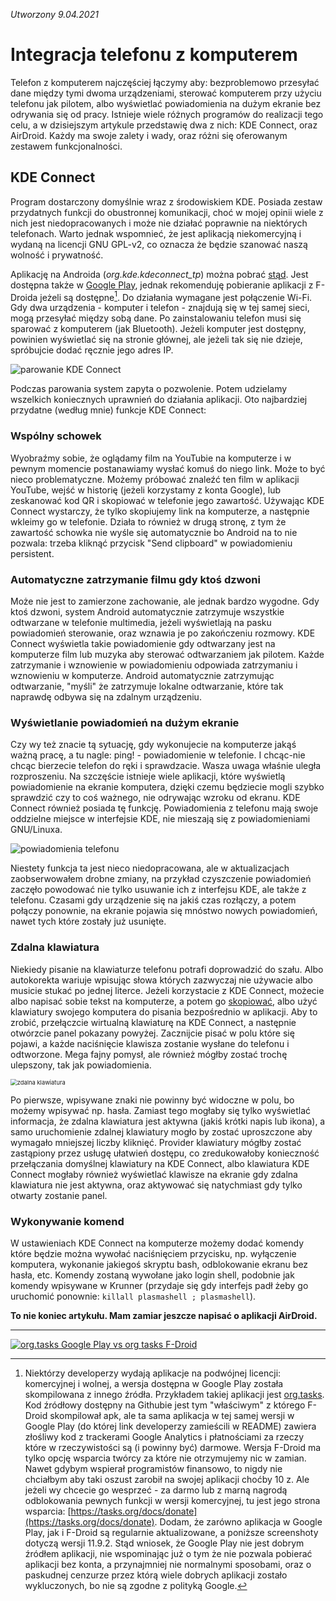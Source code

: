 *Utworzony 9.04.2021*

# Integracja telefonu z komputerem

Telefon z komputerem najczęściej łączymy aby: bezproblemowo przesyłać dane między tymi dwoma urządzeniami, sterować komputerem przy użyciu telefonu jak pilotem, albo wyświetlać powiadomienia na dużym ekranie bez odrywania się od pracy. Istnieje wiele różnych programów do realizacji tego celu, a w dzisiejszym artykule przedstawię dwa z nich: KDE Connect, oraz AirDroid. Każdy ma swoje zalety i wady, oraz różni się oferowanym zestawem funkcjonalności.

## KDE Connect

Program dostarczony domyślnie wraz z środowiskiem KDE. Posiada zestaw przydatnych funkcji do obustronnej komunikacji, choć w mojej opinii wiele z nich jest niedopracowanych i może nie działać poprawnie na niektórych telefonach. Warto jednak wspomnieć, że jest aplikacją niekomercyjną i wydaną na licencji GNU GPL-v2, co oznacza że będzie szanować naszą wolność i prywatność.

Aplikację na Androida (*org.kde.kdeconnect_tp*) można pobrać [stąd](https://f-droid.org/packages/org.kde.kdeconnect_tp). Jest dostępna także w [Google Play](https://play.google.com/store/apps/details?id=org.kde.kdeconnect_tp), jednak rekomenduję pobieranie aplikacji z F-Droida jeżeli są dostępne[^1]. Do działania wymagane jest połączenie Wi-Fi. Gdy dwa urządzenia - komputer i telefon - znajdują się w tej samej sieci, mogą przesyłać między sobą dane. Po zainstalowaniu telefon musi się sparować z komputerem (jak Bluetooth). Jeżeli komputer jest dostępny, powinien wyświetlać się na stronie głównej, ale jeżeli tak się nie dzieje, spróbujcie dodać ręcznie jego adres IP.

![parowanie KDE Connect](images/integracja-telefonu-z-komputerem_2.png)

Podczas parowania system zapyta o pozwolenie. Potem udzielamy wszelkich koniecznych uprawnień do działania aplikacji. Oto najbardziej przydatne (według mnie) funkcje KDE Connect:

### Wspólny schowek

Wyobraźmy sobie, że oglądamy film na YouTubie na komputerze i w pewnym momencie postanawiamy wysłać komuś do niego link. Może to być nieco problematyczne. Możemy próbować znaleźć ten film w aplikacji YouTube, wejść w historię (jeżeli korzystamy z konta Google), lub zeskanować kod QR i skopiować w telefonie jego zawartość. Używając KDE Connect wystarczy, że tylko skopiujemy link na komputerze, a następnie wkleimy go w telefonie. Działa to również w drugą stronę, z tym że zawartość schowka nie wyśle się automatycznie bo Android na to nie pozwala: trzeba kliknąć przycisk "Send clipboard" w powiadomieniu persistent.

### Automatyczne zatrzymanie filmu gdy ktoś dzwoni

Może nie jest to zamierzone zachowanie, ale jednak bardzo wygodne. Gdy ktoś dzwoni, system Android automatycznie zatrzymuje wszystkie odtwarzane w telefonie multimedia, jeżeli wyświetlają na pasku powiadomień sterowanie, oraz wznawia je po zakończeniu rozmowy. KDE Connect wyświetla takie powiadomienie gdy odtwarzany jest na komputerze film lub muzyka aby sterować odtwarzaniem jak pilotem. Każde zatrzymanie i wznowienie w powiadomieniu odpowiada zatrzymaniu i wznowieniu w komputerze. Android automatycznie zatrzymując odtwarzanie, "myśli" że zatrzymuje lokalne odtwarzanie, które tak naprawdę odbywa się na zdalnym urządzeniu.

### Wyświetlanie powiadomień na dużym ekranie

Czy wy też znacie tą sytuację, gdy wykonujecie na komputerze jakąś ważną pracę, a tu nagle: ping! - powiadomienie w telefonie. I chcąc-nie chcąc bierzecie telefon do ręki i sprawdzacie. Wasza uwaga właśnie uległa rozproszeniu. Na szczęście istnieje wiele aplikacji, które wyświetlą powiadomienie na ekranie komputera, dzięki czemu będziecie mogli szybko sprawdzić czy to coś ważnego, nie odrywając wzroku od ekranu. KDE Connect również posiada tę funkcję. Powiadomienia z telefonu mają swoje oddzielne miejsce w interfejsie KDE, nie mieszają się z powiadomieniami GNU/Linuxa.

![powiadomienia telefonu](images/integracja-telefonu-z-komputerem_3.png)

Niestety funkcja ta jest nieco niedopracowana, ale w aktualizacjach zaobserwowałem drobne zmiany, na przykład czyszczenie powiadomień zaczęło powodować nie tylko usuwanie ich z interfejsu KDE, ale także z telefonu. Czasami gdy urządzenie się na jakiś czas rozłączy, a potem połączy ponownie, na ekranie pojawia się mnóstwo nowych powiadomień, nawet tych które zostały już usunięte.

### Zdalna klawiatura

Niekiedy pisanie na klawiaturze telefonu potrafi doprowadzić do szału. Albo autokorekta wariuje wpisując słowa których zazwyczaj nie używacie albo musicie stukać po jednej literce. Jeżeli korzystacie z KDE Connect, możecie albo napisać sobie tekst na komputerze, a potem go [skopiować](#wspólny-schowek), albo użyć klawiatury swojego komputera do pisania bezpośrednio w aplikacji. Aby to zrobić, przełączcie wirtualną klawiaturę na KDE Connect, a następnie otwórzcie panel pokazany powyżej. Zacznijcie pisać w polu które się pojawi, a każde naciśnięcie klawisza zostanie wysłane do telefonu i odtworzone. Mega fajny pomysł, ale również mógłby zostać trochę ulepszony, tak jak powiadomienia.

<img src="images/integracja-telefonu-z-komputerem_4.png" alt="zdalna klawiatura" style="zoom: 67%;" />

Po pierwsze, wpisywane znaki nie powinny być widoczne w polu, bo możemy wpisywać np. hasła. Zamiast tego mogłaby się tylko wyświetlać informacja, że zdalna klawiatura jest aktywna (jakiś krótki napis lub ikona), a samo uruchomienie zdalnej klawiatury mogło by zostać uproszczone aby wymagało mniejszej liczby kliknięć. Provider klawiatury mógłby zostać zastąpiony przez usługę ułatwień dostępu, co zredukowałoby konieczność przełączania domyślnej klawiatury na KDE Connect, albo klawiatura KDE Connect mogłaby również wyświetlać klawisze na ekranie gdy zdalna klawiatura nie jest aktywna, oraz aktywować się natychmiast gdy tylko otwarty zostanie panel.

### Wykonywanie komend

W ustawieniach KDE Connect na komputerze możemy dodać komendy które będzie można wywołać naciśnięciem przycisku, np. wyłączenie komputera, wykonanie jakiegoś skryptu bash, odblokowanie ekranu bez hasła, etc. Komendy zostaną wywołane jako login shell, podobnie jak komendy wpisywane w Krunner (przydaje się gdy interfejs padł żeby go uruchomić ponownie: `killall plasmashell ; plasmashell`).

**To nie koniec artykułu. Mam zamiar jeszcze napisać o aplikacji AirDroid.**

---

[^1]: Niektórzy developerzy wydają aplikacje na podwójnej licencji: komercyjnej i wolnej, a wersja dostępna w Google Play została skompilowana z innego źródła. Przykładem takiej aplikacji jest [org.tasks](https://github.com/tasks/tasks). Kod źródłowy dostępny na Githubie jest tym "właściwym" z którego F-Droid skompilował apk, ale ta sama aplikacja w tej samej wersji w Google Play (do której link developerzy zamieścili w README) zawiera złośliwy kod z trackerami Google Analytics i płatnościami za rzeczy które w rzeczywistości są (i powinny być) darmowe. Wersja F-Droid ma tylko opcję wsparcia twórcy za które nie otrzymujemy nic w zamian. Nawet gdybym wspierał programistów finansowo, to nigdy nie chciałbym aby taki oszust zarobił na swojej aplikacji choćby 10 z. Ale jeżeli wy chcecie go wesprzeć - za darmo lub z marną nagrodą odblokowania pewnych funkcji w wersji komercyjnej, tu jest jego strona wsparcia: [https://tasks.org/docs/donate](https://tasks.org/docs/donate). Dodam, że zarówno aplikacja w Google Play, jak i F-Droid są regularnie aktualizowane, a poniższe screenshoty dotyczą wersji 11.9.2. Stąd wniosek, że Google Play nie jest dobrym źródłem aplikacji, nie wspominając już o tym że nie pozwala pobierać aplikacji bez konta, a przynajmniej nie normalnymi sposobami, oraz o paskudnej cenzurze przez którą wiele dobrych aplikacji zostało wykluczonych, bo nie są zgodne z polityką Google.

[![org.tasks Google Play vs org tasks F-Droid](images/integracja-telefonu-z-komputerem_1.png)](images/integracja-telefonu-z-komputerem_1.png)

